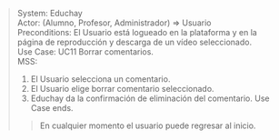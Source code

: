 > System: Educhay  
> Actor: (Alumno, Profesor, Administrador) => Usuario  
> Preconditions: El Usuario está logueado en la plataforma y en la página de reproducción y descarga de un vídeo seleccionado.  
> Use Case: UC11 Borrar comentarios.  
> MSS:  
> 1. El Usuario selecciona un comentario.
> 2. El Usuario elige borrar comentario seleccionado.
> 3. Educhay da la confirmación de eliminación del comentario.
> Use Case ends.   
>> En cualquier momento el usuario puede regresar al inicio.  